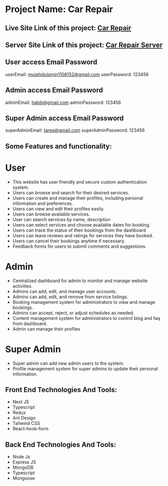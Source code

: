 # Project Name: Car Repair

## Live Site Link of this project: [Car Repair](https://car-repair-frontend.vercel.app/)

## Server Site Link of this project: [Car Repair Server](https://car-repair-backend.vercel.app/)

## User access Email Password

userEmail: mujahidulamin1108152@gmail.com
userPassword: 123456

## Admin access Email Password

adminEmail: habib@gmail.com
adminPassword: 123456

## Super Admin access Email Password

superAdminEmail: tareq@gmail.com
superAdminPassword: 123456

## Some Features and functionality:

# User

- This website has user friendly and secure custom authentication system.
- Users can browse and search for their desired services.
- Users can create and manage their profiles, including personal information and preferences.
- Users can view and edit their profiles easily.
- Users can browse available services.
- User can search services by name, description
- Users can select services and choose available dates for booking.
- Users can track the status of their bookings from the dashboard
- Users can leave reviews and ratings for services they have booked.
- Users can cancel their bookings anytime if necessary.
- Feedback forms for users to submit comments and suggestions.

# Admin

- Centralized dashboard for admin to monitor and manage website activities.
- Admins can add, edit, and manage user accounts.
- Admins can add, edit, and remove from service listings.
- Booking management system for administrators to view and manage bookings.
- Admins can accept, reject, or adjust schedules as needed.
- Content management system for administrators to control blog and faq from dashboard.
- Admin can manage their profiles

# Super Admin

- Super admin can add new admin users to the system.
- Profile management system for super admins to update their personal information.

## Front End Technologies And Tools:

- Next JS
- Typescript
- Redux
- Ant Design
- Tailwind CSS
- React-hook-form

## Back End Technologies And Tools:

- Node Js
- Express JS
- MongoDB
- Typescript
- Mongoose
